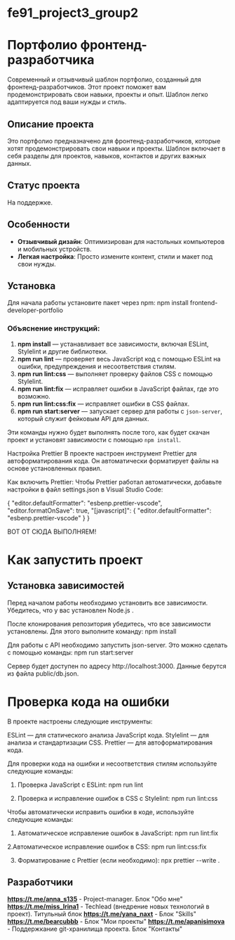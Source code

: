 # fe91_project3_group2

# Портфолио фронтенд-разработчика

Современный и отзывчивый шаблон портфолио, созданный для фронтенд-разработчиков. Этот проект поможет вам продемонстрировать свои навыки, проекты и опыт. Шаблон легко адаптируется под ваши нужды и стиль.

## Описание проекта

Это портфолио предназначено для фронтенд-разработчиков, которые хотят продемонстрировать свои навыки и проекты. Шаблон включает в себя разделы для проектов, навыков, контактов и других важных данных.

## Статус проекта

На поддержке.

## Особенности

- **Отзывчивый дизайн**: Оптимизирован для настольных компьютеров и мобильных устройств.
- **Легкая настройка**: Просто измените контент, стили и макет под свои нужды.

## Установка

Для начала работы установите пакет через npm:
npm install frontend-developer-portfolio

### Объяснение инструкций:

1. **npm install** — устанавливает все зависимости, включая ESLint, Stylelint и другие библиотеки.
2. **npm run lint** — проверяет весь JavaScript код с помощью ESLint на ошибки, предупреждения и несоответствия стилям.
3. **npm run lint:css** — выполняет проверку файлов CSS с помощью Stylelint.
4. **npm run lint:fix** — исправляет ошибки в JavaScript файлах, где это возможно.
5. **npm run lint:css:fix** — исправляет ошибки в CSS файлах.
6. **npm run start:server** — запускает сервер для работы с `json-server`, который служит фейковым API для данных.

Эти команды нужно будет выполнять после того, как будет скачан проект и установят зависимости с помощью `npm install`.

Настройка Prettier
В проекте настроен инструмент Prettier для автоформатирования кода. Он автоматически форматирует файлы на основе установленных правил.

Как включить Prettier:
Чтобы Prettier работал автоматически, добавьте настройки в файл settings.json в Visual Studio Code:

{
"editor.defaultFormatter": "esbenp.prettier-vscode",
"editor.formatOnSave": true,
"[javascript]": {
"editor.defaultFormatter": "esbenp.prettier-vscode"
}
}

ВОТ ОТ СЮДА ВЫПОЛНЯЕМ!

# Как запустить проект

## Установка зависимостей

Перед началом работы необходимо установить все зависимости. Убедитесь, что у вас установлен Node.js .

После клонирования репозитория убедитесь, что все зависимости установлены. Для этого выполните команду:
npm install

Для работы с API необходимо запустить json-server. Это можно сделать с помощью команды:
npm run start:server

Сервер будет доступен по адресу http://localhost:3000.
Данные берутся из файла public/db.json.

# Проверка кода на ошибки

В проекте настроены следующие инструменты:

ESLint — для статического анализа JavaScript кода.
Stylelint — для анализа и стандартизации CSS.
Prettier — для автоформатирования кода.

Для проверки кода на ошибки и несоответствия стилям используйте следующие команды:

1. Проверка JavaScript с ESLint:
   npm run lint

2. Проверка и исправление ошибок в CSS с Stylelint:
   npm run lint:css

Чтобы автоматически исправить ошибки в коде, используйте следующие команды:

1. Автоматическое исправление ошибок в JavaScript:
   npm run lint:fix

2.Автоматическое исправление ошибок в CSS:
npm run lint:css:fix

3. Форматирование с Prettier (если необходимо):
   npx prettier --write .

## Разработчики

**https://t.me/anna_s135** - Project-manager. Блок "Обо мне"
**https://t.me/miss_Irina1** - Techlead (внедрение новых технологий в проект). Титульный блок
**https://t.me/yana_naxt** - Блок "Skills"
**https://t.me/bearcubbb** - Блок "Мои проекты"
**https://t.me/apanisimova** - Поддержкание git-хранилища проекта. Блок "Контакты"
